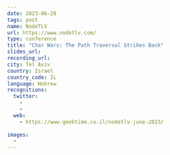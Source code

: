 ```yaml
---
date: 2023-06-28
tags: post
name: NodeTLV
url: https://www.nodetlv.com/
type: conference
title: "Char Wars: The Path Traversal Strikes Back"
slides_url:
recording_url: 
city: Tel Aviv
country: Israel
country_code: IL
language: Hebrew
recognitions:
  twitter:
    - 
    -
  web:
    - https://www.geektime.co.il/nodetlv-june-2023/
    
images:
  - 
---
```

